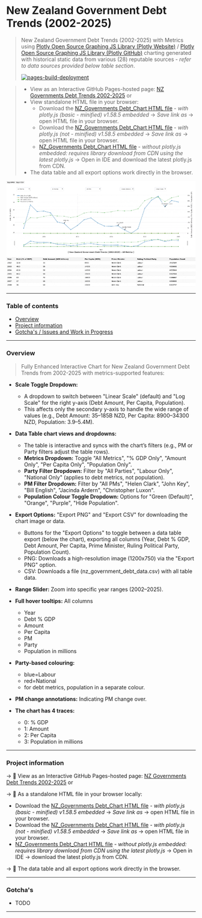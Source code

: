 # New Zealand Government Debt Trends (2002-2025)

> New Zealand Government Debt Trends (2002-2025) with Metrics using [Plotly Open Source Graphing JS Library (Plotly Website)](https://plotly.com/graphing-libraries/) / [Plotly Open Source Graphing JS Library (Plotly GitHub)](https://github.com/plotly/plotly.js) charting generated with historical static data from various (28) reputable sources - *refer to  data sources provided below table section*.
>
> [![pages-build-deployment](https://github.com/badj/NZGovernmentsDebtTrends2002-2025/actions/workflows/pages/pages-build-deployment/badge.svg)](https://github.com/badj/NZGovernmentsDebtTrends2002-2025/actions/workflows/pages/pages-build-deployment)

> - View as an Interactive GitHub Pages-hosted page: [NZ Governments Debt Trends 2002-2025](https://badj.github.io/NZGovernmentsDebtTrends2002-2025/) or
> - View standalone HTML file in your browser:
>   - Download the [NZ_Governments Debt_Chart HTML file](https://github.com/badj/NZGovernmentsDebtTrends2002-2025/blob/main/NZ_DEBT_CHART-IT-plotlyJS-basic-minified-embed.html) - *with plotly.js (basic - minified) v1.58.5 embedded* → *Save link as* → open HTML file in your browser.
>   - Download the [NZ_Governments Debt_Chart HTML file](https://github.com/badj/NZGovernmentsDebtTrends2002-2025/blob/main/NZ_DEBT_CHART-IT-plotlyJS-v1-58-5-embed.html) - *with plotly.js (not - minified) v1.58.5 embedded* → *Save link as* → open HTML file in your browser.
>   - [NZ_Governments Debt_Chart HTML file](https://github.com/badj/NZGovernmentsDebtTrends2002-2025/blob/main/NZ_DEBT_CHART-IT-without-plotlyJS-embed.html) - *without plotly.js embedded: requires library download from CDN using the latest plotly.js* → Open in IDE and download the latest plotly.js from CDN.
> - The data table and all export options work directly in the browser.

![chart-demo.gif](Images/chart-demo.gif)

---
### Table of contents

- [Overview](#overview)
- [Project information](#project-information)
- [Gotcha's / Issues and Work in Progress](#gotchas)


---

### Overview

> Fully Enhanced Interactive Chart for New Zealand Government Debt Trends from 2002-2025 with metrics-supported features:

- **Scale Toggle Dropdown:**
  - A dropdown to switch between "Linear Scale" (default) and "Log Scale" for the right y-axis (Debt Amount, Per Capita, Population).
  - This affects only the secondary y-axis to handle the wide range of values (e.g., Debt Amount: 35–185B NZD, Per Capita: 8900–34300 NZD, Population: 3.9–5.4M).

- **Data Table chart views and dropdowns:**
  - The table is interactive and syncs with the chart’s filters (e.g., PM or Party filters adjust the table rows).
  - **Metrics Dropdown:** Toggle "All Metrics", "% GDP Only", "Amount Only", "Per Capita Only", "Population Only".
  - **Party Filter Dropdown:** Filter by "All Parties", "Labour Only", "National Only" (applies to debt metrics, not population).
  - **PM Filter Dropdown:** Filter by "All PMs", "Helen Clark", "John Key", "Bill English", "Jacinda Ardern", "Christopher Luxon".
  - **Population Colour Toggle Dropdown:** Options for "Green (Default)", "Orange", "Purple", "Hide Population".

- **Export Options:** "Export PNG" and "Export CSV" for downloading the chart image or data.
  - Buttons for the "Export Options" to toggle between a data table export (below the chart), exporting all columns (Year, Debt % GDP, Debt Amount, Per Capita, Prime Minister, Ruling Political Party, Population Count).
  - PNG: Downloads a high-resolution image (1200x750) via the "Export PNG" option.
  - CSV: Downloads a file (nz_government_debt_data.csv) with all table data.

- **Range Slider:** Zoom into specific year ranges (2002–2025).

- **Full hover tooltips:** All columns
  - Year
  - Debt % GDP
  - Amount
  - Per Capita
  - PM
  - Party
  - Population in millions

- **Party-based colouring:**
  - blue=Labour
  - red=National
  - for debt metrics, population in a separate colour.

- **PM change annotations:** Indicating PM change over.

- **The chart has 4 traces:** 
  - 0: % GDP
  - 1: Amount
  - 2: Per Capita
  - 3: Population in millions
 
---

### Project information

→ 🚀 View as an Interactive GitHub Pages-hosted page: [NZ Governments Debt Trends 2002-2025](https://badj.github.io/NZGovernmentsDebtTrends2002-2025/) or

→ 🚀 As a standalone HTML file in your browser locally:

- Download the [NZ_Governments Debt_Chart HTML file](https://github.com/badj/NZGovernmentsDebtTrends2002-2025/blob/main/NZ_DEBT_CHART-IT-plotlyJS-basic-minified-embed.html) - *with plotly.js (basic - minified) v1.58.5 embedded* → *Save link as* → open HTML file in your browser.
- Download the [NZ_Governments Debt_Chart HTML file](https://github.com/badj/NZGovernmentsDebtTrends2002-2025/blob/main/NZ_DEBT_CHART-IT-plotlyJS-v1-58-5-embed.html) - *with plotly.js (not - minified) v1.58.5 embedded* → *Save link as* → open HTML file in your browser.
- [NZ_Governments Debt_Chart HTML file](https://github.com/badj/NZGovernmentsDebtTrends2002-2025/blob/main/NZ_DEBT_CHART-IT-without-plotlyJS-embed.html) - *without plotly.js embedded: requires library download from CDN using the latest plotly.js* → Open in IDE → download the latest plotly.js from CDN.

→ 🚀 The data table and all export options work directly in the browser.


---

### Gotcha's

- TODO

---
